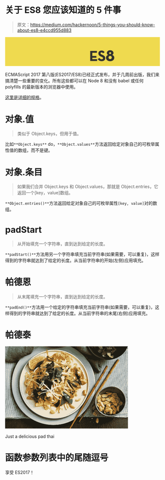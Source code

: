 # 关于 ES8 您应该知道的 5 件事

> 原文：<https://medium.com/hackernoon/5-things-you-should-know-about-es8-e4ccd955d883>

![](img/8557e4d0d567055c0c855ba00f9a819f.png)

ECMAScript 2017 第八版(ES2017/ES8)已经正式发布，并于几周前出版，我们来搞清楚一些重要的变化。所有这些都可以在 Node 8 和没有 babel 或任何 polyfills 的最新版本的浏览器中使用。

[这里是详细的规格](https://www.ecma-international.org/publications/standards/Ecma-262.htm)。

# 对象.值

> 类似于 Object.keys，但用于值。

比如`**Object.keys**` do，`**Object.values**`方法返回给定对象自己的可枚举属性值的数组，而不是键。

# 对象.条目

> 如果我们合并 Object.keys 和 Object.values，那就是 Object.entries，它返回一个[key，value]数组。

`**Object.entries()**`方法返回给定对象自己的可枚举属性`[key, value]`对的数组。

# padStart

> 从开始填充一个字符串，直到达到给定的长度。

`**padStart()**`方法用另一个字符串填充当前字符串(如果需要，可以重复)，这样得到的字符串就达到了给定的长度。从当前字符串的开始(左侧)应用填充。

# 帕德恩

> 从末尾填充一个字符串，直到达到给定的长度。

`**padEnd()**`方法用一个给定的字符串填充当前字符串(如果需要，可以重复)，这样得到的字符串就达到了给定的长度。从当前字符串的末尾(右侧)应用填充。

# 帕德泰

![](img/d490f3b5a81f765cfb54ce65b1d4b7ce.png)

Just a delicious pad thai

# 函数参数列表中的尾随逗号

享受 ES2017！